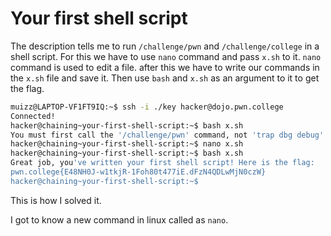 # Your first shell script

The description tells me to run `/challenge/pwn` and `/challenge/college` in a shell script.
For this we have to use `nano` command and pass `x.sh` to it. 
`nano` command is used to edit a file.
after this we have to write our commands in the `x.sh` file and save it.
Then use `bash` and `x.sh` as an argument to it to get the flag.

```bash
muizz@LAPTOP-VF1FT9IQ:~$ ssh -i ./key hacker@dojo.pwn.college
Connected!
hacker@chaining~your-first-shell-script:~$ bash x.sh
You must first call the '/challenge/pwn' command, not 'trap dbg debug'!
hacker@chaining~your-first-shell-script:~$ nano x.sh
hacker@chaining~your-first-shell-script:~$ bash x.sh
Great job, you've written your first shell script! Here is the flag:
pwn.college{E48NH0J-w1tkjR-1Foh80t477iE.dFzN4QDLwMjN0czW}
hacker@chaining~your-first-shell-script:~$
```
This is how I solved it.

I got to know a new command in linux called as `nano`.
